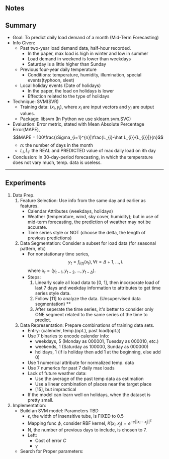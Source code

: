 Notes
---
## Summary
- Goal: To predict daily load demand of a month (Mid-Term Forecasting)
- Info Given: 
	- Past two-year load demand data, half-hour recorded.
		- In the paper, max load is high in winter and low in summer
		- Load demand in weekend is lower than weekdays
		- Saturday is a little higher than Sunday
	- Previous four-year daily temperature
		- Conditions: temperature, humidity, illumination, special events(typhoon, sleet)
	- Local holiday events (Date of holidays)
		- In the paper, the load on holidays is lower
		- Effection related to the type of holidays
- Technique: SVM(SVR)
	- Training data: $(x_{i}, y_{i})$, where $x_{i}$ are input vectors and $y_{i}$ are output values.
	- Package: libsvm (In Python we use sklearn.svm.SVC)
- Evaluation: Error metric, stated with Mean Absolute Percentage Error(MAPE), 
	  $$MAPE = 100\frac{\Sigma_{i=1}^{n}|\frac{L_{i}-\hat L_{i}}{L_{i}}|}{n}$$
	- $n$: the number of days in the month
	- $L_{i}, \hat L_{i}$: the REAL and PREDICTED value of max daily load on $i$th day
- Conclusion: In 30-day-period forecasting, in which the temperature does not vary much, temp. data is useless.
---
## Experiments
1. Data Prep.
	1. Feature Selection: Use info from the same day and earlier as features.
		- Calendar Attributes (weekdays, holidays)
		- Weather (temperature, wind, sky cover, humidity); but in use of mid-term forecasting, the prediction of weather may not be accurate.
		- Time series style or NOT (choose the delta, the length of previous predictions)
	2. Data Segmentation: Consider a subset for load data (for seasonal pattern, etc)
		- For nonstationary time series, $$y_{t} = f_{i(t)}(x_{t}), \forall t = \Delta+1, ..., l.$$ where $x_{t} = (y_{t-1}, y_{t-2}, ..., y_{t-\Delta})$.
		- Steps:
			1. Linearly scale all load data to [0, 1], then incorporate load of last 7 days and weekday information to attributes to get time series style data.
			2. Follow [11] to analyze the data. (Unsupervised data segmentation) **
			3. After seperate the time series, it's better to consider only ONE segment related to the same series of the time to predict.
	3. Data Representation: Prepare combinations of training data sets.
		- Entry: (calender, temp.(opt.), past load(opt.))
		- Use 7 binaries to encode calender info:
			- weekdays, 5 (Monday as 000001, Tuesday as 000010, etc.)
			- weekends, 1 (Saturday as 100000, Sunday as 000000)
			- holidays, 1 (if is holiday then add 1 at the beginning, else add 0)
		- Use 1 numerical attribute for normalized temp. data
		- Use 7 numerics for past 7 daily max loads
		- Lack of future weather data:
			- Use the average of the past temp data as estimation
			- Use a linear combination of places near the target place
			- [15], but impractical
		- If the model can learn well on holidays, when the dataset is pretty small.
2. Implementation:
	- Build an SVM model: Parameters TBD
		- $\epsilon$, the width of insensitive tube, is FIXED to 0.5
		- Mapping func $\phi$, consider RBF kernel, $K(x_{i}, x_{j}) = e^{-\gamma||x_{i}-x_{j}||^2}$
		- N, the number of previous days to include, is chosen to 7.
		- Left:
			- Cost of error $C$
			- $\gamma$
	- Search for Proper parameters:
		


